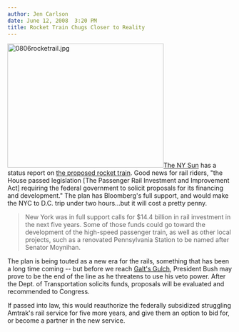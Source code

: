 ```yaml
---
author: Jen Carlson
date: June 12, 2008  3:20 PM
title: Rocket Train Chugs Closer to Reality
---
```


<p><img alt="0806rocketrail.jpg" src="https://web.archive.org/web/20110611051133im_/http://gothamist.com/attachments/arts_jen/0806rocketrail.jpg" width="350" height="278" class="right"><a href="https://web.archive.org/web/20110611051133/http://www.nysun.com/new-york/house-approves-ny-dc-rocket-train/79840/">The NY Sun</a> has a status report on <a href="https://web.archive.org/web/20110611051133/http://gothamist.com/2008/05/28/rocket_train.php">the proposed rocket train</a>. Good news for rail riders, &quot;the House passed legislation [The Passenger Rail Investment and Improvement Act] requiring the federal government to solicit proposals for its financing and development.&quot; The plan has Bloomberg&apos;s full support, and would make the NYC to D.C. trip under two hours...but it will cost a pretty penny.</p><blockquote>New York was in full support calls for $14.4 billion in rail investment in the next five years. Some of those funds could go toward the development of the high-speed passenger train, as well as other local projects, such as a renovated Pennsylvania Station to be named after Senator Moynihan.</blockquote>The plan is being touted as a new era for the rails, something that has been a long time coming -- but before we reach <a href="https://web.archive.org/web/20110611051133/http://en.wikipedia.org/wiki/Atlas_Shrugged#Setting">Galt&apos;s Gulch</a>, President Bush may prove to be the end of the line as he threatens to use his veto power. After the Dept. of Transportation solicits funds, proposals will be evaluated and recommended to Congress.<p></p>

<p>If passed into law, this would reauthorize the federally subsidized struggling Amtrak&apos;s rail service for five more years, and give them an option to bid for, or become a partner in the new service. </p>